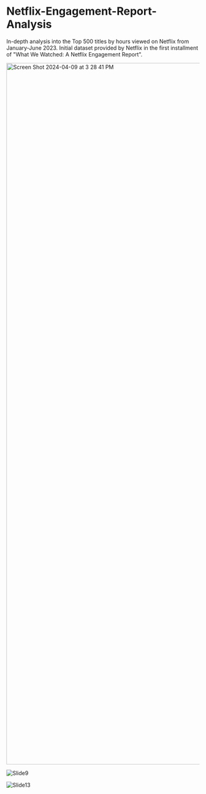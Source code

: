 # Netflix-Engagement-Report-Analysis
In-depth analysis into the Top 500 titles by hours viewed on Netflix from January-June 2023. Initial dataset provided by Netflix in the first installment of "What We Watched: A Netflix Engagement Report".

<img width="1829" alt="Screen Shot 2024-04-09 at 3 28 41 PM" src="https://github.com/gerson-a/Netflix-Engagement-Report-Analysis/assets/142946842/916c4db9-5730-42a6-af7d-b5ef9a1ee47f">

![Slide9](https://github.com/gerson-a/Netflix-Engagement-Report-Analysis/assets/142946842/ed7051c0-7829-4206-b106-370b77159f18)

![Slide13](https://github.com/gerson-a/Netflix-Engagement-Report-Analysis/assets/142946842/ccabcc36-9d08-4795-aed3-1677667a46fd)




